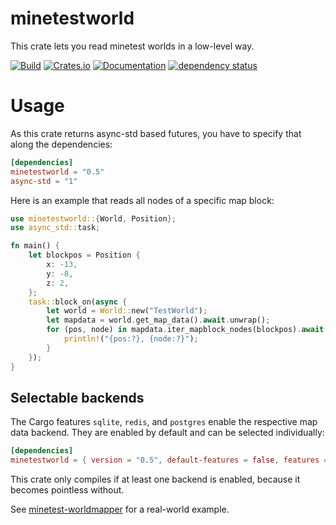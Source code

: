 # minetestworld

This crate lets you read minetest worlds in a low-level way.

[![Build](https://github.com/UgnilJoZ/rust-minetestworld/actions/workflows/rust.yaml/badge.svg)](https://github.com/UgnilJoZ/rust-minetestworld/actions/workflows/rust.yaml)
[![Crates.io](https://img.shields.io/crates/v/minetestworld.svg)](https://crates.io/crates/minetestworld)
[![Documentation](https://docs.rs/minetestworld/badge.svg)](https://docs.rs/minetestworld/latest/minetestworld/)
[![dependency status](https://deps.rs/crate/minetestworld/0.5.0/status.svg)](https://deps.rs/crate/minetestworld/0.5.0)

# Usage
As this crate returns async-std based futures, you have to specify that along the dependencies:
```toml
[dependencies]
minetestworld = "0.5"
async-std = "1"
```

Here is an example that reads all nodes of a specific map block:
```rs
use minetestworld::{World, Position};
use async_std::task;

fn main() {
    let blockpos = Position {
        x: -13,
        y: -8,
        z: 2,
    };
    task::block_on(async {
        let world = World::new("TestWorld");
        let mapdata = world.get_map_data().await.unwrap();
        for (pos, node) in mapdata.iter_mapblock_nodes(blockpos).await.unwrap() {
            println!("{pos:?}, {node:?}");
        }
    });
}
```

## Selectable backends
The Cargo features `sqlite`, `redis`, and `postgres` enable the respective map data backend. They are enabled by default and can be selected individually:
```toml
[dependencies]
minetestworld = { version = "0.5", default-features = false, features = [ "sqlite" ] }
```

This crate only compiles if at least one backend is enabled, because it becomes pointless without.

See [minetest-worldmapper](https://github.com/UgnilJoZ/minetest-worldmapper) for a real-world example.
